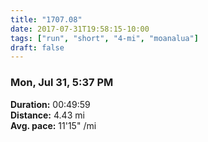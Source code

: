 ```yaml
---
title: "1707.08"
date: 2017-07-31T19:58:15-10:00
tags: ["run", "short", "4-mi", "moanalua"]
draft: false
---
```


### Mon, Jul 31, 5:37 PM

**Duration:** 00:49:59  
**Distance:** 4.43 mi  
**Avg. pace:** 11'15" /mi
